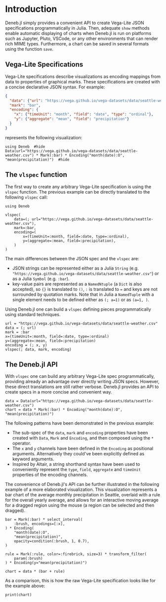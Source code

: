 # Introduction

Deneb.jl simply provides a convenient API to create Vega-Lite JSON specifications programmatically in Julia. Then, adequate `show` methods enable automatic displaying of charts when Deneb.jl is run on platforms such as Jupyter, Pluto, VSCode, or any other environments that can render rich MIME types. Furthermore, a chart can be saved in several formats using the function `save`.

## Vega-Lite Specifications

Vega-Lite specifications describe visualizations as encoding mappings from data to properties of graphical marks. These specifications are created with a concise declarative JSON syntax. For example:
```json
{
  "data": {"url": "https://vega.github.io/vega-datasets/data/seattle-weather.csv"},
  "mark": "bar",
  "encoding": {
    "x": {"timeUnit": "month", "field": "date", "type": "ordinal"},
    "y": {"aggregate": "mean", "field": "precipitation"}
  }
}
```
represents the following visualization:
```@example
using Deneb  #hide
Data(url="https://vega.github.io/vega-datasets/data/seattle-weather.csv") * Mark(:bar) * Encoding("month(date):O", "mean(precipitation)")  #hide
```

## The `vlspec` function

The first way to create any arbitrary Vega-Lite specification is using the `vlspec` function. The previous example can be directly translated to the following `vlspec` call:
```@example intro
using Deneb

vlspec(
    data=(; url="https://vega.github.io/vega-datasets/data/seattle-weather.csv"),
    mark=:bar,
    encoding=(
        x=(timeUnit=:month, field=:date, type=:ordinal),
        y=(aggregate=:mean, field=:precipitation),
    )
)
```

The main differences between the JSON spec and the `vlspec` are:
- JSON strings can be represented either as a Julia `String` (e.g. `"https://vega.github.io/vega-datasets/data/seattle-weather.csv"`) or as a Julia `Symbol` (e.g. `:bar`).
- key-value pairs are represented as a `NamedNtuple` (a `Dict` is also accepted), so `{}` is translated to `()`, `:` is translated to `=` and keys are not surrounded by quotation marks. Note that in Julia a `NamedTuple` with a single element needs to be defined either as `(; a=1)` or as `(a=1, )`.

Using Deneb.jl one can build a `vlspec` defining pieces programmatically using standard techniques.
```@example intro
url = "https://vega.github.io/vega-datasets/data/seattle-weather.csv"
data = (; url)
mark = :bar
x=(timeUnit=:month, field=:date, type=:ordinal)
y=(aggregate=:mean, field=:precipitation)
encoding = (; x, y)
vlspec(; data, mark, encoding)
```

## The Deneb.jl API

With `vlspec` one can build any arbitrary Vega-Lite spec programmatically, providing already an advantage over directly writing JSON specs. However, these direct translations are still rather verbose. Deneb.jl provides an API to create specs in a more concise and convenient way.

```@example intro
data = Data(url="https://vega.github.io/vega-datasets/data/seattle-weather.csv")
chart = data * Mark(:bar) * Encoding("month(date):O", "mean(precipitation)")
```

The following patterns have been demonstrated in the previous example:
- The sub-spec of the `data`, `mark` and `encoding` properties have been created with `Data`, `Mark` and `Encoding`, and then composed using the `*` operator.
- The `x` and `y` channels have been defined in the `Encoding` as positional arguments. Alternatively they could've been explicitly defined as keyword arguments.
- Inspired by Altair, a string shorthand syntax have been used to conveniently represent the `type`, `field`, `aggregate` and `timeUnit` properties of the encoding channels.

The convenience of Deneb.jl's API can be further illustrated in the following example of a more elaborated visualization. This visualization represents a bar chart of the average monthly precipitation in Seattle, overlaid with a rule for the overall yearly average, and allows for an interactive moving average for a dragged region using the mouse (a region can be selected and then dragged).

```@example intro
bar = Mark(:bar) * select_interval(
    :brush, encodings=[:x],
) * Encoding(
    "month(date):O",
    "mean(precipitation)",
    opacity=condition(:brush, 1, 0.7),
)

rule = Mark(:rule, color=:firebrick, size=3) * transform_filter(
    param(:brush)
) * Encoding(y="mean(precipitation)")

chart = data * (bar + rule)
```

As a comparison, this is how the raw Vega-Lite specification looks like for the example above:
```@example intro
print(chart)
```

